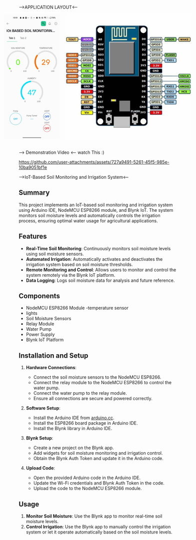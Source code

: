 -->APPLICATION LAYOUT<--
<div style="display: flex; justify-content: center; gap: 20px;">
    <img src="assets/page_1.jpg" alt="Image 1" width="250" height="400">
    <img src="assets/page_2.jpeg" alt="Image 2" width="400" height="400">
</div>




<br>
<br>
--> Demonstration Video <--
watch This :)

https://github.com/user-attachments/assets/727a9491-5261-45f5-985e-10ba9051bf1e


-->IoT-Based Soil Monitoring and Irrigation System<--

## Summary

This project implements an IoT-based soil monitoring and irrigation system using Arduino IDE, NodeMCU ESP8266 module, and Blynk IoT. The system monitors soil moisture levels and automatically controls the irrigation process, ensuring optimal water usage for agricultural applications.

## Features

- **Real-Time Soil Monitoring**: Continuously monitors soil moisture levels using soil moisture sensors.
- **Automated Irrigation**: Automatically activates and deactivates the irrigation system based on soil moisture thresholds.
- **Remote Monitoring and Control**: Allows users to monitor and control the system remotely via the Blynk IoT platform.
- **Data Logging**: Logs soil moisture data for analysis and future reference.

## Components

- NodeMCU ESP8266 Module
-temperature sensor 
- lights 
- Soil Moisture Sensors
- Relay Module
- Water Pump
- Power Supply
- Blynk IoT Platform

## Installation and Setup

1. **Hardware Connections**:
   - Connect the soil moisture sensors to the NodeMCU ESP8266.
   - Connect the relay module to the NodeMCU ESP8266 to control the water pump.
   - Connect the water pump to the relay module.
   - Ensure all connections are secure and powered correctly.

2. **Software Setup**:
   - Install the Arduino IDE from [arduino.cc](https://www.arduino.cc/en/Main/Software).
   - Install the ESP8266 board package in Arduino IDE.
   - Install the Blynk library in Arduino IDE.

3. **Blynk Setup**:
   - Create a new project on the Blynk app.
   - Add widgets for soil moisture monitoring and irrigation control.
   - Obtain the Blynk Auth Token and update it in the Arduino code.

4. **Upload Code**:
   - Open the provided Arduino code in the Arduino IDE.
   - Update the Wi-Fi credentials and Blynk Auth Token in the code.
   - Upload the code to the NodeMCU ESP8266 module.

## Usage

1. **Monitor Soil Moisture**: Use the Blynk app to monitor real-time soil moisture levels.
2. **Control Irrigation**: Use the Blynk app to manually control the irrigation system or let it operate automatically based on the soil moisture levels.

